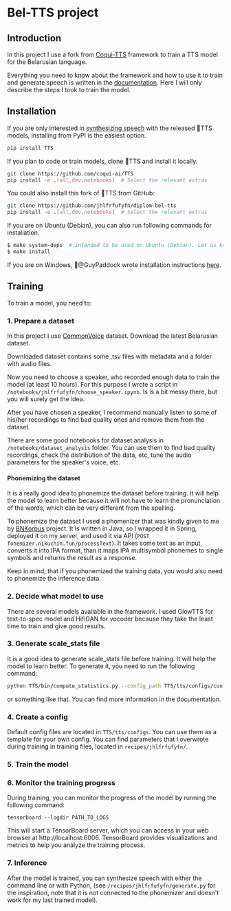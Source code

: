 # Bel-TTS project
## Introduction
In this project I use a fork from [Coqui-TTS](https://github.com/coqui-ai/TTS/tree/main) 
framework to train a TTS model for the Belarusian language.

Everything you need to know about the framework and how to use it to train and generate speech is written in the [documentation](https://tts.readthedocs.io/en/latest/index.html). Here I will only describe the steps I took to train the model.
## Installation
If you are only interested in [synthesizing speech](https://tts.readthedocs.io/en/latest/inference.html) with the released 🐸TTS models, installing from PyPI is the easiest option.

```bash
pip install TTS
```

If you plan to code or train models, clone 🐸TTS and install it locally.

```bash
git clone https://github.com/coqui-ai/TTS
pip install -e .[all,dev,notebooks]  # Select the relevant extras
```
You could also install this fork of 🐸TTS from GitHub:
```bash
git clone https://github.com/jhlfrfufyfn/diplom-bel-tts
pip install -e .[all,dev,notebooks]  # Select the relevant extras
```


If you are on Ubuntu (Debian), you can also run following commands for installation.

```bash
$ make system-deps  # intended to be used on Ubuntu (Debian). Let us know if you have a different OS.
$ make install
```

If you are on Windows, 👑@GuyPaddock wrote installation instructions [here](https://stackoverflow.com/questions/66726331/how-can-i-run-mozilla-tts-coqui-tts-training-with-cuda-on-a-windows-system).

## Training
To train a model, you need to:
### 1. Prepare a dataset
In this project I use [CommonVoice](https://commonvoice.mozilla.org/en/datasets) dataset. Download the latest Belarusian dataset.

Downloaded dataset contains some .tsv files with metadata and a folder with audio files. 

Now you need to choose a speaker, who recorded enough data to train the model (at least 10 hours). For this purpose I wrote a script in ```/notebooks/jhlfrfufyfn/choose_speaker.ipynb```.
Is is a bit messy there, but you will surely get the idea.

After you have chosen a speaker, I recommend manually listen to some of his/her recordings to find bad quality ones and remove them from the dataset. 

There are some good notebooks for dataset analysis in ```/notebooks/dataset_analysis``` folder. You can use them to find bad quality recordings, check the distribution of the data, etc, tune the audio parameters for the speaker's voice, etc.

#### Phonemizing the dataset
It is a really good idea to phonemize the dataset before training. It will help the model to learn better because it will not have to learn the pronunciation of the words, which can be very different from the spelling.

To phonemize the dataset I used a phomenizer that was kindly given to me by [BNKorpus](https://bnkorpus.info/fanetyka.html) project. It is written in Java, so I wrapped it in Spring, deployed it on my server, and used it via API (```POST fonemizer.nikuchin.fun/processText```). It takes some text as an input, converts it into IPA format, than it maps IPA multisymbol phonemes to single symbols and returns the result as a response.

Keep in mind, that if you phonemized the training data, you would also need to phonemize the inference data.
### 2. Decide what model to use
There are several models available in the framework.
I used GlowTTS for text-to-spec model and HifiGAN for vocoder because they take the least time to train and give good results.

### 3. Generate scale_stats file
It is a good idea to generate scale_stats file before training. It will help the model to learn better. To generate it, you need to run the following command:
```bash
python TTS/bin/compute_statistics.py --config_path TTS/tts/configs/config.json --out_path scale_stats.npy
```
or something like that. You can find more information in the documentation.

### 4. Create a config
Default config files are located in ```TTS/tts/configs```. You can use them as a template for your own config. You can find parameters that I overwrote during training in training files, located in ```recipes/jhlfrfufyfn/```.

### 5. Train the model

### 6. Monitor the training progress
During training, you can monitor the progress of the model by running the following command:
```
tensorboard --logdir PATH_TO_LOGS
```
This will start a TensorBoard server, which you can access in your web browser at http://localhost:6006. TensorBoard provides visualizations and metrics to help you analyze the training process.

### 7. Inference
After the model is trained, you can synthesize speech with either the command line or with Python, (see ```/recipes/jhlfrfufyfn/generate.py``` for the inspiration, note that it is not connected to the phonemizer and doesn't work for my last trained model).
